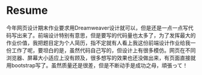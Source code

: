 # Resume
今年网页设计期末作业要求用Dreamweaver设计就可以，但是还是一点一点写代码写出来了。前端设计特别有意思，但是要写的代码量也太多了，为了发挥最大的作业价值，我把题目定为个人简历，指不定就有人看上我这份前端设计作业给我一份工作了呢，要坦白的是，虽然代码自己写的，但设计上有很多模仿。网页在不同浏览器、屏幕大小适应上没有顾及，很多想写的效果也还没做出来，有页面直接就用bootstrap写了。虽然质量还是很差，但是不断动手是成功之母，頑張って！
